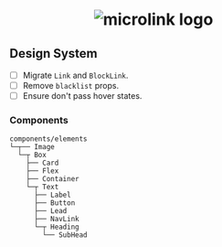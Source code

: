 <h1 align="center">
  <img src="https://microlink.io/logo-banner.png" alt="microlink logo">
</h1>


## Design System

- [ ] Migrate `Link` and `BlockLink`.
- [ ] Remove `blacklist` props.
- [ ] Ensure don't pass hover states.

### Components


```
components/elements
└─┬── Image
  └─┬ Box
    ├── Card
    ├── Flex
    ├── Container
    └─┬ Text
      ├── Label
      ├── Button
      ├── Lead
      ├── NavLink
      └─┬ Heading
        └── SubHead
```
